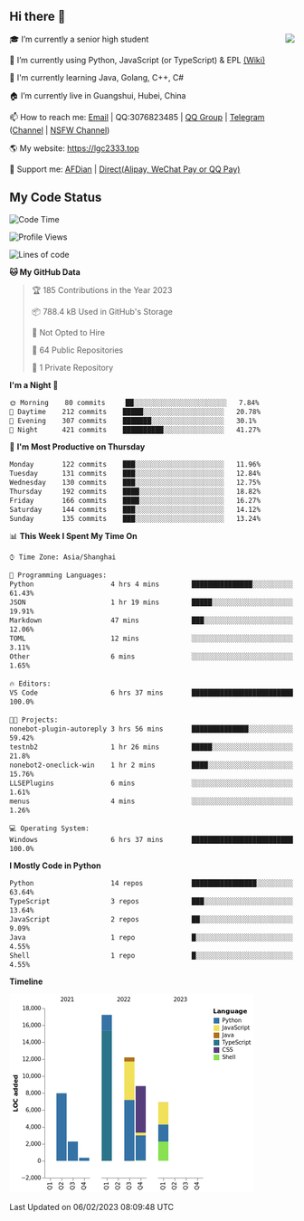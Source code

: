 ## Hi there 👋

<div width="50%">
<img align="right" src="https://readme.lgc2333.top/api?username=lgc2333&show_icons=true" />
</div>

🎓 I’m currently a senior high student

📝 I’m currently using Python, JavaScript (or TypeScript) & EPL [(Wiki)](https://en.wikipedia.org/wiki/Easy_Programming_Language)

📒 I'm currently learning Java, Golang, C++, C#

🏠 I’m currently live in Guangshui, Hubei, China

📫 How to reach me: [Email](mailto:lgc2333@126.com) | QQ:3076823485 | [QQ Group](https://jq.qq.com/?_wv=1027&k=ktwOHdU2) | [Telegram](https://t.me/@lgc2333) ([Channel](https://t.me/stu2333_pd) | [NSFW Channel](https://t.me/stu_collection))

🌎 My website: <https://lgc2333.top>

🤝 Support me: [AFDian](https://afdian.net/@lgc2333) | [Direct(Alipay, WeChat Pay or QQ Pay)](https://s2.loli.net/2022/02/03/MLqe53BjWOAhpcF.png)

## My Code Status

<!--START_SECTION:waka-->
![Code Time](http://img.shields.io/badge/Code%20Time-1%2C037%20hrs%2020%20mins-blue)

![Profile Views](http://img.shields.io/badge/Profile%20Views-36-blue)

![Lines of code](https://img.shields.io/badge/From%20Hello%20World%20I%27ve%20Written-56%20Thousand%20lines%20of%20code-blue)

**🐱 My GitHub Data** 

> 🏆 185 Contributions in the Year 2023
 > 
> 📦 788.4 kB Used in GitHub's Storage 
 > 
> 🚫 Not Opted to Hire
 > 
> 📜 64 Public Repositories 
 > 
> 🔑 1 Private Repository 
 > 
**I'm a Night 🦉** 

```text
🌞 Morning    80 commits     ██░░░░░░░░░░░░░░░░░░░░░░░   7.84% 
🌆 Daytime    212 commits    █████░░░░░░░░░░░░░░░░░░░░   20.78% 
🌃 Evening    307 commits    ███████░░░░░░░░░░░░░░░░░░   30.1% 
🌙 Night      421 commits    ██████████░░░░░░░░░░░░░░░   41.27%

```
📅 **I'm Most Productive on Thursday** 

```text
Monday       122 commits    ███░░░░░░░░░░░░░░░░░░░░░░   11.96% 
Tuesday      131 commits    ███░░░░░░░░░░░░░░░░░░░░░░   12.84% 
Wednesday    130 commits    ███░░░░░░░░░░░░░░░░░░░░░░   12.75% 
Thursday     192 commits    ████░░░░░░░░░░░░░░░░░░░░░   18.82% 
Friday       166 commits    ████░░░░░░░░░░░░░░░░░░░░░   16.27% 
Saturday     144 commits    ███░░░░░░░░░░░░░░░░░░░░░░   14.12% 
Sunday       135 commits    ███░░░░░░░░░░░░░░░░░░░░░░   13.24%

```


📊 **This Week I Spent My Time On** 

```text
⌚︎ Time Zone: Asia/Shanghai

💬 Programming Languages: 
Python                   4 hrs 4 mins        ███████████████░░░░░░░░░░   61.43% 
JSON                     1 hr 19 mins        █████░░░░░░░░░░░░░░░░░░░░   19.91% 
Markdown                 47 mins             ███░░░░░░░░░░░░░░░░░░░░░░   12.06% 
TOML                     12 mins             ░░░░░░░░░░░░░░░░░░░░░░░░░   3.11% 
Other                    6 mins              ░░░░░░░░░░░░░░░░░░░░░░░░░   1.65%

🔥 Editors: 
VS Code                  6 hrs 37 mins       █████████████████████████   100.0%

🐱‍💻 Projects: 
nonebot-plugin-autoreply 3 hrs 56 mins       ██████████████░░░░░░░░░░░   59.42% 
testnb2                  1 hr 26 mins        █████░░░░░░░░░░░░░░░░░░░░   21.8% 
nonebot2-oneclick-win    1 hr 2 mins         ████░░░░░░░░░░░░░░░░░░░░░   15.76% 
LLSEPlugins              6 mins              ░░░░░░░░░░░░░░░░░░░░░░░░░   1.61% 
menus                    4 mins              ░░░░░░░░░░░░░░░░░░░░░░░░░   1.26%

💻 Operating System: 
Windows                  6 hrs 37 mins       █████████████████████████   100.0%

```

**I Mostly Code in Python** 

```text
Python                   14 repos            ████████████████░░░░░░░░░   63.64% 
TypeScript               3 repos             ███░░░░░░░░░░░░░░░░░░░░░░   13.64% 
JavaScript               2 repos             ██░░░░░░░░░░░░░░░░░░░░░░░   9.09% 
Java                     1 repo              █░░░░░░░░░░░░░░░░░░░░░░░░   4.55% 
Shell                    1 repo              █░░░░░░░░░░░░░░░░░░░░░░░░   4.55%

```


**Timeline**

![Chart not found](https://raw.githubusercontent.com/lgc2333/lgc2333/main/charts/bar_graph.png) 


 Last Updated on 06/02/2023 08:09:48 UTC
<!--END_SECTION:waka-->
